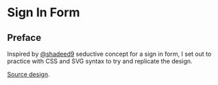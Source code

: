 # Sign In Form

## Preface

Inspired by [@shadeed9](https://twitter.com/shadeed9) seductive concept for a sign in form, I set out to practice with CSS and SVG syntax to try and replicate the design.

[Source design](https://dribbble.com/shots/2531066-Login-Error-Animation).
